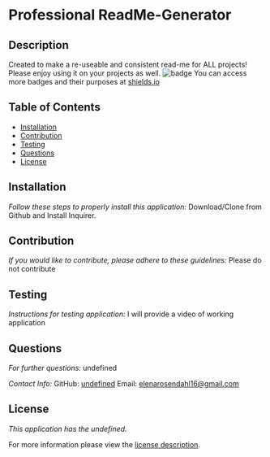 # Professional ReadMe-Generator
## Description
Created to make a re-useable and consistent read-me for ALL projects! Please enjoy using it on your projects as well.
![badge](https://img.shields.io/badge/license-undefined-brightorange)
You can access more badges and their purposes at [shields.io](https://shields.io)
## Table of Contents
  * [Installation](#installation)
  * [Contribution](#contribution)
  * [Testing](#testing)
  * [Questions](#questions)
  * [License](#license)
    
    
## Installation
    
  _Follow these steps to properly install this application:_
  Download/Clone from Github and Install Inquirer.
      
## Contribution
  _If you would like to contribute, please adhere to these guidelines:_
  Please do not contribute
      
## Testing
  _Instructions for testing application:_
  I will provide a video of working application
      
## Questions
      
  _For further questions:_
  undefined
  
  _Contact Info:_
  GitHub: [undefined](https://github.com/undefined)
  Email: [elenarosendahl16@gmail.com](mailto:elenarosendahl16@gmail.com)
    
## License
      
  _This application has the undefined._
      
  For more information please view the [license description]().
  
  
